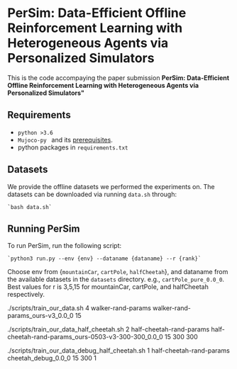 # PerSim: Data-Efficient Offline Reinforcement Learning  with Heterogeneous Agents via Personalized Simulators

This is the code accompaying the paper submission **PerSim: Data-Efficient Offline Reinforcement Learning  with Heterogeneous Agents via Personalized Simulators"** 


## Requirements

* `python >3.6`
* `Mujoco-py ` and its [prerequisites](https://github.com/openai/mujoco-py#obtaining-the-binaries-and-license-key). 
* python packages in `requirements.txt`

## Datasets

We provide the offline datasets we performed the experiments on. The datasets can be downloaded via running `data.sh` through:
	
	`bash data.sh`


## Running PerSim

To run PerSim, run the following script:

	`python3 run.py --env {env} --dataname {dataname} --r {rank}`

Choose env from {`mountainCar`, `cartPole`, `halfCheetah`}, and dataname from the available datasets in the `datasets` directory. e.g., `cartPole_pure_0.0_0`. Best values for r is 3,5,15 for mountainCar, cartPole, and halfCheetah respectively.

./scripts/train_our_data.sh 4 walker-rand-params walker-rand-params_ours-v3_0.0_0 15

./scripts/train_our_data_half_cheetah.sh 2 half-cheetah-rand-params half-cheetah-rand-params_ours-0503-v3-300-300_0.0_0 15 300 300

./scripts/train_our_data_debug_half_cheetah.sh 1 half-cheetah-rand-params cheetah_debug_0.0_0 15 300 1